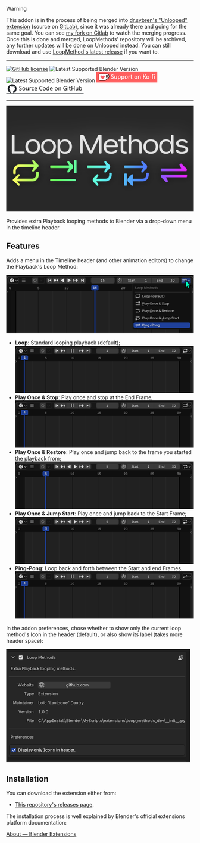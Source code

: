 > [!WARNING]
> This addon is in the process of being merged into [dr.sybren's "Unlooped" extension](https://extensions.blender.org/add-ons/unlooped/) (source on [GitLab](https://gitlab.com/dr.sybren/unlooped)), since it was already there and going for the same goal. You can see [my fork on Gitlab](https://gitlab.com/Lauloque/unlooped) to watch the merging progress.
> Once this is done and merged, LoopMethods' repository will be archived, any further updates will be done on Unlooped instead. You can still download and use [LoopMethod's latest release](https://github.com/L0Lock/LoopMethods/releases) if you want to.

------

[![GitHub license](https://img.shields.io/github/license/L0Lock/LoopMethods?style=for-the-badge)](https://github.com/L0Lock/LoopMethods/blob/master/LICENSE) ![Latest Supported Blender Version](https://img.shields.io/badge/Blender-v3.6%20LTS-red?style=for-the-badge&logo=blender) ![Latest Supported Blender Version](https://img.shields.io/badge/Blender-v4.3.0-green?style=for-the-badge&logo=blender) [![ko-fi](https://github.com/L0Lock/LoopMethods/blob/main/Prez/SupportOnKofi.jpg?raw=true)](https://ko-fi.com/lauloque) [![source](https://github.com/L0Lock/LoopMethods/blob/main/Prez/SourceCodeGithub.jpg?raw=true)](https://github.com/L0Lock/LoopMethods)

-----

![feature](https://github.com/L0Lock/LoopMethods/blob/main/Prez/feature.jpg?raw=true)

Provides extra Playback looping methods to Blender via a drop-down menu in the timeline header.

## Features

Adds a menu in the Timeline header (and other animation editors) to change the Playback's Loop Method:

![menu](https://github.com/L0Lock/LoopMethods/blob/main/Prez/menu.png?raw=true)

- **Loop**: Standard looping playback (default);  
    ![demo_1_loop](https://github.com/L0Lock/LoopMethods/blob/main/Prez/demo_1_loop.gif?raw=true)
- **Play Once & Stop**: Play once and stop at the End Frame;  
    ![demo_2_stop](https://github.com/L0Lock/LoopMethods/blob/main/Prez/demo_2_stop.gif?raw=true)
- **Play Once & Restore**: Play once and jump back to the frame you started the playback from;  
    ![demo_3_restore](https://github.com/L0Lock/LoopMethods/blob/main/Prez/demo_3_restore.gif?raw=true)
- **Play Once & Jump Start**: Play once and jump back to the Start Frame;  
    ![demo_4_start](https://github.com/L0Lock/LoopMethods/blob/main/Prez/demo_4_start.gif?raw=true)
- **Ping-Pong**: Loop back and forth between the Start and end Frames.  
    ![demo_5_pingpong](https://github.com/L0Lock/LoopMethods/blob/main/Prez/demo_5_pingpong.gif?raw=true)

In the addon preferences, chose whether to show only the current loop method's Icon in the header (default), or also show its label (takes more header space):

![menu](https://github.com/L0Lock/LoopMethods/blob/main/Prez/preferences.png?raw=true)

## Installation

You can download the extension either from:

- [This repository's releases page](https://github.com/L0Lock/LoopMethods/releases).

The installation process is well explained by Blender's official extensions platform documentation:

[About — Blender Extensions](https://extensions.blender.org/about/)
